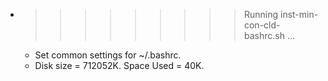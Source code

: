 * >>>>>>>>> Running inst-min-con-cld-bashrc.sh ...
  * Set common settings for ~/.bashrc.
  * Disk size = 712052K. Space Used = 40K.
